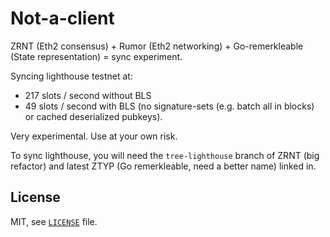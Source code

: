 # Not-a-client

ZRNT (Eth2 consensus) + Rumor (Eth2 networking) + Go-remerkleable (State representation) = sync experiment.

Syncing lighthouse testnet at:
- 217 slots / second without BLS
- 49 slots / second with BLS (no signature-sets (e.g. batch all in blocks) or cached deserialized pubkeys).

Very experimental. Use at your own risk.

To sync lighthouse, you will need the `tree-lighthouse` branch of ZRNT (big refactor) and latest ZTYP (Go remerkleable, need a better name) linked in.

## License

MIT, see [`LICENSE`](./LICENSE) file.
